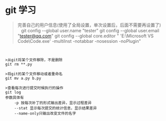 # git 学习
> 完善自己的用户信息(使用了全局设置，单次设置后，后面不需要再设置了)  
 ` `
git config --global user.name "tester" 
git config --global user.email "tester@qq.com"
git config --global core.editor " 'E:\Microsoft VS Code\Code.exe' -multiInst -notabbar -nosession -noPlugin"
```


>从git将某个文件移除，不是删除
git rm **.py

>将git的某个文件移动或者重命名
git mv a.py b.py

>查看每次进行提交时候执行的操作
git log 
参数具体有 
    -p 按每次补丁的形式输出差异，显示过程差异
    --stat 显示每次提交的统计信息，显示结果差异
    --name-only只输出改变文件的名字
